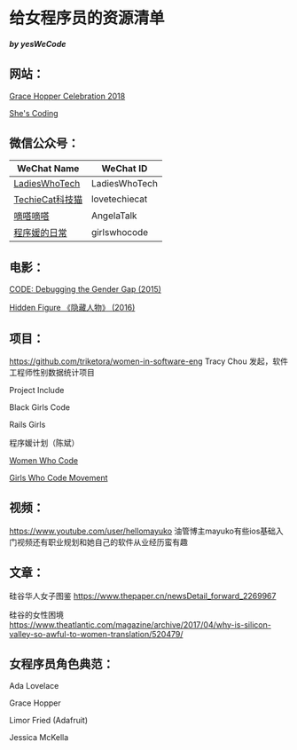 # 给女程序员的资源清单

#### *by yesWeCode*

## 网站：

[Grace Hopper Celebration 2018](http://ghc-2018.com/)

[She's Coding](http://shescoding.org/)


## 微信公众号：

WeChat Name | WeChat ID
----------- | ----------
[LadiesWhoTech](https://mp.weixin.qq.com/profile?src=3&timestamp=1535076585&ver=1&signature=j0DMeYNQ76gR4x9g8FXPqS5NkLYYodK4u8eMaTRvECc9PhYDazL-d3CnxUl3jbk4G9hA9gQseAuxKfJy-xgGyw==) | LadiesWhoTech
[TechieCat科技猫](https://mp.weixin.qq.com/profile?src=3&timestamp=1535076852&ver=1&signature=AAxt1i*bC7gYxl2n06zTHDx0kNIhWpaZCrhNFRbJZ3cImE*TrZ8lO0OAQu5nRrcPUVBN-Yf6o2OW*GJ47VmSMA==) | lovetechiecat
[嘀嗒嘀嗒](https://mp.weixin.qq.com/profile?src=3&timestamp=1535076888&ver=1&signature=CZV4ya1JtMSwqe2qsPpCb1MlERcSrLHQBGaKRn5GUvHUJLs639BvlyZSjvFS5feIVqR9RbtWXuN2UGdE3LbOQA==) | AngelaTalk
[程序媛的日常](https://mp.weixin.qq.com/profile?src=3&timestamp=1535076969&ver=1&signature=mYK9Vk291t2mD*okMut7lpKo2yL6TgkKLf5pyF56AA8qFb11*nVjEpYcSajUvR1tvtyCjw4X1jCJSxWMh*eMbA==) | girlswhocode


## 电影：

[CODE: Debugging the Gender Gap (2015)](https://www.codedoc.co)

[Hidden Figure 《隐藏人物》 (2016)](http://www.hiddenfigures.com)


## 项目：

https://github.com/triketora/women-in-software-eng Tracy Chou 发起，软件工程师性别数据统计项目

Project Include

Black Girls Code

Rails Girls

程序媛计划（陈斌）

[Women Who Code](https://www.womenwhocode.com)

[Girls Who Code Movement](https://girlswhocode.com)

## 视频：

https://www.youtube.com/user/hellomayuko 油管博主mayuko有些ios基础入门视频还有职业规划和她自己的软件从业经历蛮有趣

## 文章：

硅谷华人女子图鉴 https://www.thepaper.cn/newsDetail_forward_2269967

硅谷的女性困境 https://www.theatlantic.com/magazine/archive/2017/04/why-is-silicon-valley-so-awful-to-women-translation/520479/ 

##  女程序员角色典范：

Ada Lovelace

Grace Hopper

Limor Fried (Adafruit) 

Jessica McKella
